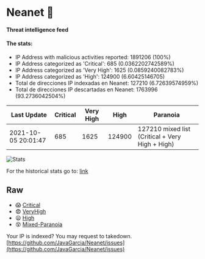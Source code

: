 # Neanet :hocho:
#### Threat intelligence feed
#### The stats:

- IP Address with malicious activities reported: 1891206 (100%)
- IP Address categorized as 'Critical':  685 (0.0362202742589%)
- IP Address categorized as 'Very High':  1625 (0.0859240082783%)
- IP Address categorized as 'High':  124900 (6.60425146705)
- Total de direcciones IP indexadas en Neanet:  127210 (6.72639574959%)
- Total de direcciones IP descartadas en Neanet:  1763996 (93.2736042504%)

| Last Update | Critical | Very High | High | Paranoia |
| --- | --- | --- | --- | --- |
| 2021-10-05 20:01:47 | 685 | 1625 | 124900 | 127210 mixed list (Critical + Very High + High)|

![Stats](https://docs.google.com/spreadsheets/d/e/2PACX-1vSnaNMIXVabIpDJjufMlzH7poXnshF3mgd8Is1g9ytUEzVsP5my4Trn8f-xkoLLQ38xpL3HtmUexLo6/pubchart?oid=501124687&format=image)

For the historical stats go to: [link](/stats.csv)
## Raw
- :scream: [Critical](https://raw.githubusercontent.com/JavaGarcia/Neanet/master/blacklists/neanet_critical.txt)
- :fearful: [VeryHigh](https://raw.githubusercontent.com/JavaGarcia/Neanet/master/blacklists/neanet_veryHigh.txtt)
- :frowning: [High](https://raw.githubusercontent.com/JavaGarcia/Neanet/master/blacklists/neanet_high.txt)
- :dizzy_face: [Mixed-Paranoia](https://raw.githubusercontent.com/JavaGarcia/Neanet/master/blacklists/neanet_all.txt)


Your IP is indexed? You may request to takedown. [https://github.com/JavaGarcia/Neanet/issues](https://github.com/JavaGarcia/Neanet/issues)





































































































































































































































































































































































































































































































































































































































































































































































































































































































































































































































































































































































































































































































































































































































































































































































































































































































































































































































































































































































































































































































































































































































































































































































































































































































































































































































































































































































































































































































































































































































































































































































































































































































































































































































































































































































































































































































































































































































































































































































































































































































































































































































































































































































































































































































































































































































































































































































































































































































































































































































































































































































































































































































































































































































































































































































































































































































































































































































































































































































































































































































































































































































































































































































































































































































































































































































































































































































































































































































































































































































































































































































































































































































































































































































































































































































































































































































































































































































































































































































































































































































































































































































































































































































































































































































































































































































































































































































































































































































































































































































































































































































































































































































































































































































































